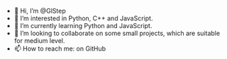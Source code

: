 - 👋 Hi, I’m @GlStep
- 👀 I’m interested in Python, C++ and JavaScript.
- 🌱 I’m currently learning Python and JavaScript.
- 💞️ I’m looking to collaborate on some small projects, which are suitable for medium level.
- 📫 How to reach me: on GitHub

<!---
GlStep/GlStep is a ✨ special ✨ repository because its `README.md` (this file) appears on your GitHub profile.
You can click the Preview link to take a look at your changes.
--->
